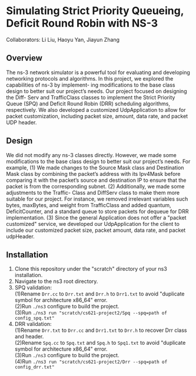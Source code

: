 # Simulating Strict Priority Queueing, Deficit Round Robin with NS-3

Collaborators: Li Liu, Haoyu Yan, Jiayun Zhang

## Overview
The ns-3 network simulator is a powerful tool for evaluating and developing networking protocols and algorithms. In this project, we explored the capabilities of ns-3 by implement- ing modifications to the base class design to better suit our project’s needs. Our project focused on designing the Diff- Serv and TrafficClass classes to implement the Strict Priority Queue (SPQ) and Deficit Round Robin (DRR) scheduling algorithms, respectively. We also developed a customized UdpApplication to allow for packet customization, including packet size, amount, data rate, and packet UDP header.

## Design
We did not modify any ns-3 classes directly. However, we made some modifications to the base class design to better suit our project’s needs. For example, (1) We made changes to the Source Mask class and Destination Mask class by combining the packet’s address with its Ipv4Mask before comparing it with the packet’s source and destination IP to ensure that the packet is from the corresponding subnet. (2) Additionally, we made some adjustments to the Traffic- Class and DiffServ class to make them more suitable for our project. For instance, we removed irrelevant variables such bytes, maxBytes, and weight from TrafficClass and added quantum, DeficitCounter, and a standard queue to store packets for dequeue for DRR implementation. (3) Since the general Application does not offer a "packet customized" service, we developed our UdpApplication for the client to include our customized packet size, packet amount, data rate, and packet udpHeader.



## Installation ##
1. Clone this repository under the "scratch" directory of your ns3 installation. 
2. Navigate to the ns3 root directory. 
3. SPQ validation: \
   (1)Rename ```Drr.cc``` to ```Drr.txt``` and ```Drr.h``` to ```Drr1.txt``` to avoid "duplicate symbol for architecture x86_64" error.\
   (2)Run ``` ./ns3 ``` configure to build the project. \
   (3)Run ``` ./ns3 run "scratch/cs621-project2/Spq --spq=path of config_spq.txt" ``` 
4. DRR validation: \
   (1)Rename ```Drr.txt``` to ```Drr.cc``` and ```Drr1.txt``` to ```Drr.h``` to recover Drr class and header.\
   (2)Rename ```Spq.cc``` to ```Spq.txt``` and ```Spq.h``` to ```Spq1.txt``` to avoid "duplicate symbol for architecture x86_64" error.\
   (3)Run ``` ./ns3 ``` configure to build the project. \
   (4)Run ``` ./ns3 run "scratch/cs621-project2/Drr --spq=path of config_drr.txt" ``` 

<!-- ## Incomplete features ##
We encountered an unexpected error when we attempted to separate DiffServ.cc from Spq.cc and Drr.cc. 

```undefined symbols for architecture x86_64: [build] "spq<ns3::packet>::spq()", referenced from: [build] ns3::ptr<spq<ns3::packet> > ns3::createobject<spq<ns3::packet> >(). ``` 

Despite our best efforts, we were unable to resolve the error. As a result, we decided to keep the DiffServ.cc implementation within Spq.cc and Drr.cc in order to avoid this issue. -->

 
